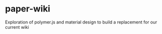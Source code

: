 paper-wiki
==========

Exploration of polymer.js and material design to build a replacement for our current wiki
